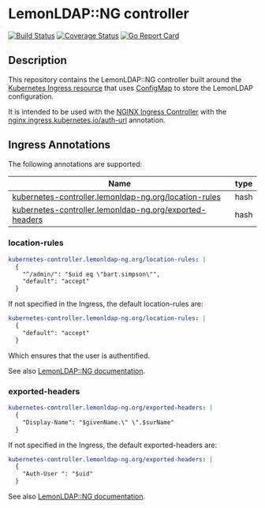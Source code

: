 # LemonLDAP::NG controller

[![Build Status](https://travis-ci.org/lemonldap-ng-controller/lemonldap-ng-controller.svg?branch=master)](https://travis-ci.org/lemonldap-ng-controller/lemonldap-ng-controller)
[![Coverage Status](https://coveralls.io/repos/github/lemonldap-ng-controller/lemonldap-ng-controller/badge.svg?branch=master)](https://coveralls.io/github/lemonldap-ng-controller/lemonldap-ng-controller?branch=master)
[![Go Report Card](https://goreportcard.com/badge/github.com/lemonldap-ng-controller/lemonldap-ng-controller)](https://goreportcard.com/report/github.com/lemonldap-ng-controller/lemonldap-ng-controller)

## Description

This repository contains the LemonLDAP::NG controller built around the [Kubernetes Ingress resource](http://kubernetes.io/docs/user-guide/ingress/) that uses [ConfigMap](https://kubernetes.io/docs/tasks/configure-pod-container/configmap/#understanding-configmaps) to store the LemonLDAP configuration.

It is intended to be used with the [NGINX Ingress Controller](https://github.com/kubernetes/ingress-nginx) with the [nginx.ingress.kubernetes.io/auth-url](https://github.com/kubernetes/ingress-nginx/blob/master/docs/user-guide/annotations.md#external-authentication) annotation.

## Ingress Annotations

The following annotations are supported:

| Name                                                                        | type |
|-----------------------------------------------------------------------------|------|
|[kubernetes-controller.lemonldap-ng.org/location-rules](#location-rules)     | hash |
|[kubernetes-controller.lemonldap-ng.org/exported-headers](#exported-headers) | hash |

### location-rules

```yaml
kubernetes-controller.lemonldap-ng.org/location-rules: |
  {
    "^/admin/": "$uid eq \"bart.simpson\"",
    "default": "accept"
  }
```

If not specified in the Ingress, the default location-rules are:

```yaml
kubernetes-controller.lemonldap-ng.org/location-rules: |
  {
    "default": "accept"
  }
```

Which ensures that the user is authentified.

See also [LemonLDAP::NG documentation](https://www.lemonldap-ng.org/documentation/1.9/writingrulesand_headers#rules).

### exported-headers

```yaml
kubernetes-controller.lemonldap-ng.org/exported-headers: |
  {
    "Display-Name": "$givenName.\" \".$surName"
  }
```

If not specified in the Ingress, the default exported-headers are:

```yaml
kubernetes-controller.lemonldap-ng.org/exported-headers: |
  {
    "Auth-User ": "$uid"
  }
```

See also [LemonLDAP::NG documentation](https://www.lemonldap-ng.org/documentation/1.9/writingrulesand_headers#headers).
